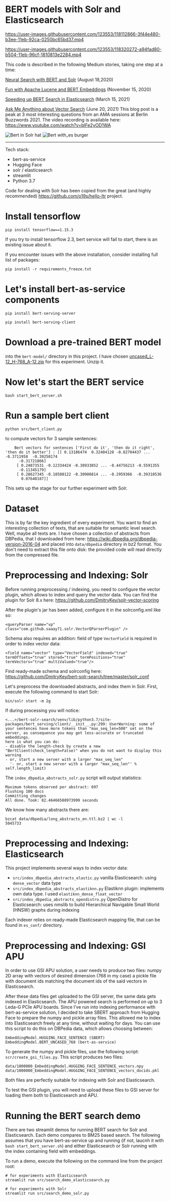 
BERT models with Solr and Elasticsearch
===

https://user-images.githubusercontent.com/123553/118112866-3f44e480-b3ee-11eb-92ca-0250bc65bd37.mp4

https://user-images.githubusercontent.com/123553/118320272-a94fad80-b504-11eb-96cf-1810813e2284.mp4


This code is described in the following Medium stories, taking one step at a time: 

[Neural Search with BERT and Solr](https://medium.com/@dmitry.kan/neural-search-with-bert-and-solr-ea5ead060b28) (August 18,2020)

[Fun with Apache Lucene and BERT Embeddings](https://medium.com/swlh/fun-with-apache-lucene-and-bert-embeddings-c2c496baa559) (November 15, 2020)

[Speeding up BERT Search in Elasticsearch](https://dmitry-kan.medium.com/speeding-up-bert-search-in-elasticsearch-750f1f34f455) (March 15, 2021)

[Ask Me Anything about Vector Search](https://dmitry-kan.medium.com/ask-me-anything-about-vector-search-4252a01f3889) (June 20, 2021) This blog post is a peak at 3 most interesting questions from an AMA sessions at Berlin Buzzwords 2021. The video recording is available here: https://www.youtube.com/watch?v=blFe2yOD1WA

![Bert in Solr hat](img/bert_solr.png)
![Bert with_es burger](img/bert_es.png)

---

Tech stack: 
- bert-as-service
- Hugging Face
- solr / elasticsearch
- streamlit
- Python 3.7

Code for dealing with Solr has been copied from the great (and highly recommended) https://github.com/o19s/hello-ltr project.

# Install tensorflow

`pip install tensorflow==1.15.3`

If you try to install tensorflow 2.3, bert service will fail to start, there is an existing issue about it.

If you encounter issues with the above installation, consider installing full list of packages:

`pip install -r requirements_freeze.txt`

# Let's install bert-as-service components

`pip install bert-serving-server`

`pip install bert-serving-client`    

# Download a pre-trained BERT model 
into the `bert-model/` directory in this project. I have chosen [uncased_L-12_H-768_A-12.zip](https://storage.googleapis.com/bert_models/2018_10_18/uncased_L-12_H-768_A-12.zip)
for this experiment. Unzip it.

# Now let's start the BERT service

`bash start_bert_server.sh`

# Run a sample bert client
    python src/bert_client.py
 to compute vectors for 3 sample sentences:

        Bert vectors for sentences ['First do it', 'then do it right', 'then do it better'] : [[ 0.13186474  0.32404128 -0.82704437 ... -0.3711958  -0.39250174
          -0.31721866]
         [ 0.24873531 -0.12334424 -0.38933852 ... -0.44756213 -0.5591355
          -0.11345179]
         [ 0.28627345 -0.18580122 -0.30906814 ... -0.2959366  -0.39310536
           0.07640187]]

This sets up the stage for our further experiment with Solr.

# Dataset
This is by far the key ingredient of every experiment. You want to find an interesting
collection of texts, that are suitable for semantic level search. Well, maybe all texts are. I have chosen a collection of abstracts from DBPedia,
that I downloaded from here: https://wiki.dbpedia.org/dbpedia-version-2016-04 and placed into `data/dbpedia` directory in bz2 format.
You don't need to extract this file onto disk: the provided code will read directly from the compressed file.

# Preprocessing and Indexing: Solr
Before running preprocessing / indexing, you need to configure the vector plugin, which allows to index and query the vector data.
You can find the plugin for Solr 8.x here: https://github.com/DmitryKey/solr-vector-scoring

After the plugin's jar has been added, configure it in the solrconfig.xml like so:

    <queryParser name="vp" class="com.github.saaay71.solr.VectorQParserPlugin" />

Schema also requires an addition: field of type `VectorField` is required in order to index vector data:


    <field name="vector" type="VectorField" indexed="true" termOffsets="true" stored="true" termPositions="true" termVectors="true" multiValued="true"/>

Find ready-made schema and solrconfig here: https://github.com/DmitryKey/bert-solr-search/tree/master/solr_conf

Let's preprocess the downloaded abstracts, and index them in Solr. First, execute the following command to start Solr:

    bin/solr start -m 2g
    
If during processing you will notice:

    <...>/bert-solr-search/venv/lib/python3.7/site-packages/bert_serving/client/__init__.py:299: UserWarning: some of your sentences have more tokens than "max_seq_len=500" set on the server, as consequence you may get less-accurate or truncated embeddings.
    here is what you can do:
    - disable the length-check by create a new "BertClient(check_length=False)" when you do not want to display this warning
    - or, start a new server with a larger "max_seq_len"
      '- or, start a new server with a larger "max_seq_len"' % self.length_limit)


The `index_dbpedia_abstracts_solr.py` script will output statistics:


    Maximum tokens observed per abstract: 697
    Flushing 100 docs
    Committing changes
    All done. Took: 82.46466588973999 seconds
    
We know how many abstracts there are:    
    
    bzcat data/dbpedia/long_abstracts_en.ttl.bz2 | wc -l
    5045733
    
# Preprocessing and Indexing: Elasticsearch
This project implements several ways to index vector data:
* `src/index_dbpedia_abstracts_elastic.py` vanilla Elasticsearch: using `dense_vector` data type
* `src/index_dbpedia_abstracts_elastiknn.py` Elastiknn plugin: implements own data type. I used `elastiknn_dense_float_vector`
* `src/index_dbpedia_abstracts_opendistro.py` OpenDistro for Elasticsearch: uses nmslib to build Hierarchical Navigable Small World (HNSW) graphs during indexing

Each indexer relies on ready-made Elasticsearch mapping file, that can be found in `es_conf/` directory.


# Preprocessing and Indexing: GSI APU
In order to use GSI APU solution, a user needs to produce two files:
numpy 2D array with vectors of desired dimension (768 in my case)
a pickle file with document ids matching the document ids of the said vectors in Elasticsearch.

After these data files get uploaded to the GSI server, the same data gets indexed in Elasticsearch. The APU powered search is performed on up to 3 Leda-G PCIe APU boards.
Since I’ve run into indexing performance with bert-as-service solution, 
I decided to take SBERT approach from Hugging Face to prepare the numpy and pickle array files. 
This allowed me to index into Elasticsearch freely at any time, without waiting for days.
You can use this script to do this on DBPedia data, which allows choosing between:

    EmbeddingModel.HUGGING_FACE_SENTENCE (SBERT)
    EmbeddingModel.BERT_UNCASED_768 (bert-as-service)

To generate the numpy and pickle files, use the following script: `scr/create_gsi_files.py`.
This script produces two files:

    data/1000000_EmbeddingModel.HUGGING_FACE_SENTENCE_vectors.npy
    data/1000000_EmbeddingModel.HUGGING_FACE_SENTENCE_vectors_docids.pkl

Both files are perfectly suitable for indexing with Solr and Elasticsearch.

To test the GSI plugin, you will need to upload these files to GSI server for loading them both to Elasticsearch and APU.

Running the BERT search demo
===
There are two streamlit demos for running BERT search
for Solr and Elasticsearch. Each demo compares to BM25 based search.
The following assumes that you have bert-as-service up and running (if not, laucnh it with `bash start_bert_server.sh`)
and either Elasticsearch or Solr running with the index containing field with embeddings.

To run a demo, execute the following on the command line from the project root:

    # for experiments with Elasticsearch
    streamlit run src/search_demo_elasticsearch.py

    # for experiments with Solr
    streamlit run src/search_demo_solr.py
